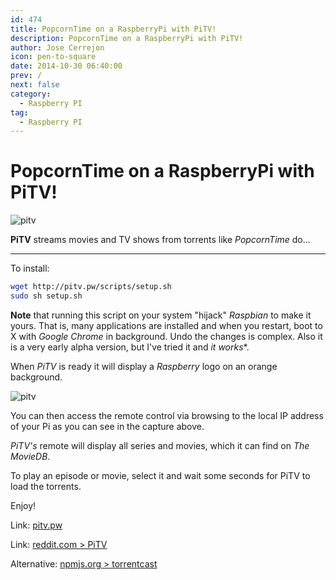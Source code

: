 ```yaml
---
id: 474
title: PopcornTime on a RaspberryPi with PiTV!
description: PopcornTime on a RaspberryPi with PiTV!
author: Jose Cerrejon
icon: pen-to-square
date: 2014-10-30 06:40:00
prev: /
next: false
category:
  - Raspberry PI
tag:
  - Raspberry PI
---
```


# PopcornTime on a RaspberryPi with PiTV!

![pitv](/images/2014/10/PiTV.png)

**PiTV** streams movies and TV shows from torrents like *PopcornTime* do...

- - -
To install:

```bash
wget http://pitv.pw/scripts/setup.sh
sudo sh setup.sh
```

**Note** that running this script on your system "hijack" *Raspbian* to make it yours. That is, many applications are installed and when you restart, boot to X with  *Google Chrome* in background. Undo the changes is complex. Also it is a very early alpha version, but I've tried it and *it works**.

When *PiTV* is ready it will display a *Raspberry* logo on an orange background.

![pitv](/images/2014/10/PiTV_cap.png)

You can then access the remote control via browsing to the local IP address of your Pi as you can see in the capture above.

*PiTV's* remote will display all series and movies, which it can find on *The MovieDB*.

To play an episode or movie, select it and wait some seconds for PiTV to load the torrents.

Enjoy!

Link: [pitv.pw](http://pitv.pw)

Link: [reddit.com > PiTV](http://www.reddit.com/r/PiTV)

Alternative: [npmjs.org > torrentcast](https://www.npmjs.org/package/torrentcast)